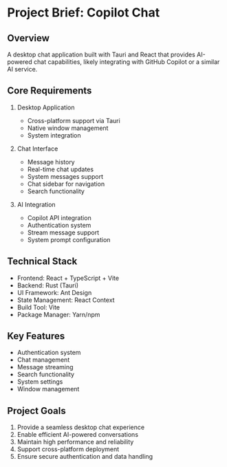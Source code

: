 # Project Brief: Copilot Chat

## Overview
A desktop chat application built with Tauri and React that provides AI-powered chat capabilities, likely integrating with GitHub Copilot or a similar AI service.

## Core Requirements
1. Desktop Application
   - Cross-platform support via Tauri
   - Native window management
   - System integration

2. Chat Interface
   - Message history
   - Real-time chat updates
   - System messages support
   - Chat sidebar for navigation
   - Search functionality

3. AI Integration
   - Copilot API integration
   - Authentication system
   - Stream message support
   - System prompt configuration

## Technical Stack
- Frontend: React + TypeScript + Vite
- Backend: Rust (Tauri)
- UI Framework: Ant Design
- State Management: React Context
- Build Tool: Vite
- Package Manager: Yarn/npm

## Key Features
- Authentication system
- Chat management
- Message streaming
- Search functionality
- System settings
- Window management

## Project Goals
1. Provide a seamless desktop chat experience
2. Enable efficient AI-powered conversations
3. Maintain high performance and reliability
4. Support cross-platform deployment
5. Ensure secure authentication and data handling
